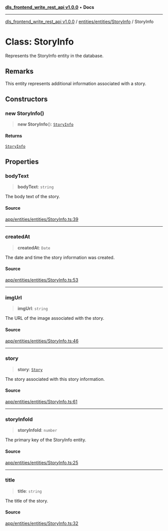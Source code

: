 [**dls_frontend_write_rest_api v1.0.0**](../../../../README.md) • **Docs**

***

[dls_frontend_write_rest_api v1.0.0](../../../../modules.md) / [entities/entities/StoryInfo](../README.md) / StoryInfo

# Class: StoryInfo

Represents the StoryInfo entity in the database.

## Remarks

This entity represents additional information associated with a story.

## Constructors

### new StoryInfo()

> **new StoryInfo**(): [`StoryInfo`](StoryInfo.md)

#### Returns

[`StoryInfo`](StoryInfo.md)

## Properties

### bodyText

> **bodyText**: `string`

The body text of the story.

#### Source

[app/entities/entities/StoryInfo.ts:39](https://github.com/No-Life-inc/dls_write_api/blob/3b6ede554338fca33854ae593d3c96d63a70eb98/app/entities/entities/StoryInfo.ts#L39)

***

### createdAt

> **createdAt**: `Date`

The date and time the story information was created.

#### Source

[app/entities/entities/StoryInfo.ts:53](https://github.com/No-Life-inc/dls_write_api/blob/3b6ede554338fca33854ae593d3c96d63a70eb98/app/entities/entities/StoryInfo.ts#L53)

***

### imgUrl

> **imgUrl**: `string`

The URL of the image associated with the story.

#### Source

[app/entities/entities/StoryInfo.ts:46](https://github.com/No-Life-inc/dls_write_api/blob/3b6ede554338fca33854ae593d3c96d63a70eb98/app/entities/entities/StoryInfo.ts#L46)

***

### story

> **story**: [`Story`](../../Story/classes/Story.md)

The story associated with this story information.

#### Source

[app/entities/entities/StoryInfo.ts:61](https://github.com/No-Life-inc/dls_write_api/blob/3b6ede554338fca33854ae593d3c96d63a70eb98/app/entities/entities/StoryInfo.ts#L61)

***

### storyInfoId

> **storyInfoId**: `number`

The primary key of the StoryInfo entity.

#### Source

[app/entities/entities/StoryInfo.ts:25](https://github.com/No-Life-inc/dls_write_api/blob/3b6ede554338fca33854ae593d3c96d63a70eb98/app/entities/entities/StoryInfo.ts#L25)

***

### title

> **title**: `string`

The title of the story.

#### Source

[app/entities/entities/StoryInfo.ts:32](https://github.com/No-Life-inc/dls_write_api/blob/3b6ede554338fca33854ae593d3c96d63a70eb98/app/entities/entities/StoryInfo.ts#L32)
